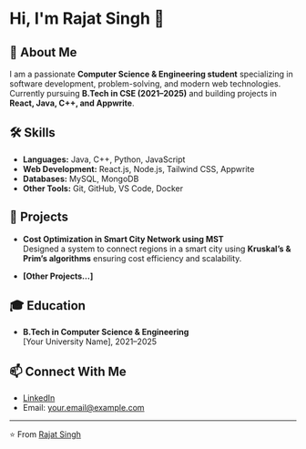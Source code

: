 # Hi, I'm Rajat Singh 👋

## 🚀 About Me
I am a passionate **Computer Science & Engineering student** specializing in software development, problem-solving, and modern web technologies.  
Currently pursuing **B.Tech in CSE (2021–2025)** and building projects in **React, Java, C++, and Appwrite**.

## 🛠 Skills
- **Languages:** Java, C++, Python, JavaScript  
- **Web Development:** React.js, Node.js, Tailwind CSS, Appwrite  
- **Databases:** MySQL, MongoDB  
- **Other Tools:** Git, GitHub, VS Code, Docker  

## 📂 Projects
- **Cost Optimization in Smart City Network using MST**  
  Designed a system to connect regions in a smart city using **Kruskal’s & Prim’s algorithms** ensuring cost efficiency and scalability.

- **[Other Projects…]**

## 🎓 Education
- **B.Tech in Computer Science & Engineering**  
  [Your University Name], 2021–2025  

## 📫 Connect With Me
- [LinkedIn](https://www.linkedin.com/in/rajat-singh-144b1a250/)  
- Email: your.email@example.com  

---

⭐️ From [Rajat Singh](https://github.com/your-github-username)
